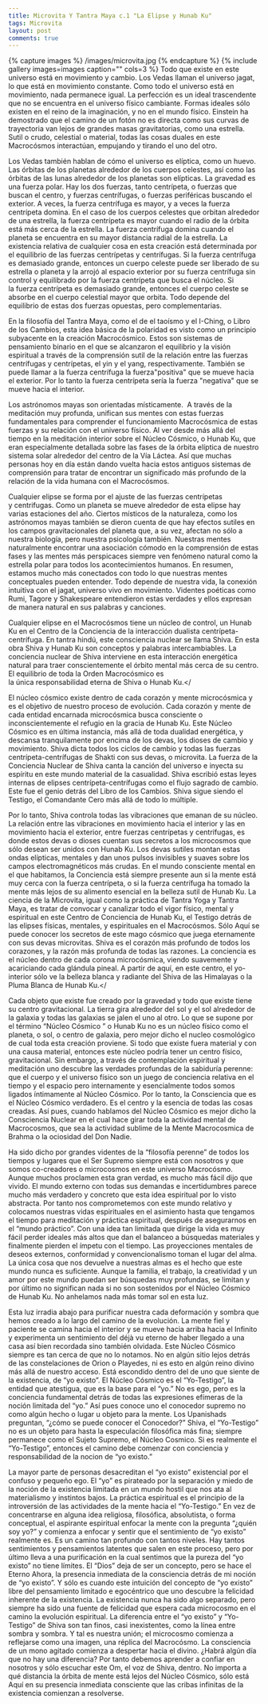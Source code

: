 ```yaml
---
title: Microvita Y Tantra Maya c.1 "La Elipse y Hunab Ku"
tags: Microvita
layout: post
comments: true
---
```


{% capture images %}
	/images/microvita.jpg
{% endcapture %}
{% include gallery images=images caption="" cols=3 %}
Todo que existe en este universo está en movimiento y cambio. Los Vedas llaman el universo jagat, lo que está en movimiento constante. Como todo el universo está en movimiento, nada permanece igual. La perfección es un ideal trascendente que no se encuentra en el universo físico cambiante. Formas ideales sólo existen en el reino de la imaginación, y no en el mundo físico. Einstein ha demostrado que el camino de un fotón no es directa como sus curvas de trayectoria van lejos de grandes masas gravitatorias, como una estrella. Sutil o crudo, celestial o material, todas las cosas duales en este Macrocósmos interactúan, empujando y tirando el uno del otro. 

Los Vedas también hablan de cómo el universo es elíptica, como un huevo. Las órbitas de los planetas alrededor de los cuerpos celestes, así como las órbitas de las lunas alrededor de los planetas son elípticas. La gravedad es una fuerza polar. Hay los dos fuerzas, tanto centrípeta, o fuerzas que buscan el centro, y fuerzas centrífugas, o fuerzas periféricas buscando el exterior. A veces, la fuerza centrífuga es mayor, y a veces la fuerza centrípeta domina. En el caso de los cuerpos celestes que orbitan alrededor de una estrella, la fuerza centrípeta es mayor cuando el radio de la órbita está más cerca de la estrella. La fuerza centrífuga domina cuando el planeta se encuentra en su mayor distancia radial de la estrella. La existencia relativa de cualquier cosa en esta creación está determinada por el equilibrio de las fuerzas centrípetas y centrífugas. Si la fuerza centrífuga es demasiado grande, entonces un cuerpo celeste puede ser liberado de su estrella o planeta y la arrojó al espacio exterior por su fuerza centrífuga sin control y equilibrado por la fuerza centrípeta que busca el núcleo. Si la fuerza centrípeta es demasiado grande, entonces el cuerpo celeste se absorbe en el cuerpo celestial mayor que orbita. Todo depende del equilibrio de estas dos fuerzas opuestas, pero complementarias. 

En la filosofía del Tantra Maya, como el de el taoísmo y el I-Ching, o Libro de los Cambios, esta idea básica de la polaridad es visto como un principio subyacente en la creación Macrocósmico. Estos son sistemas de pensamiento binario en el que se alcanzaron el equilibrio y la visión espiritual a través de la comprensión sutil de la relación entre las fuerzas centrífugas y centrípetas, el yin y el yang, respectivamente. También se puede llamar a la fuerza centrífuga la fuerza"positiva" que se mueve hacia el exterior. Por lo tanto la fuerza centrípeta sería la fuerza "negativa" que se mueve hacia el interior. 

Los astrónomos mayas son orientadas místicamente.  A través de la meditación muy profunda, unifican sus mentes con estas fuerzas fundamentales para comprender el funcionamiento Macrocósmica de estas fuerzas y su relación con el universo físico. Al ver desde más allá del tiempo en la meditación interior sobre el Núcleo Cósmico, o Hunab Ku, que eran especialmente detallada sobre las fases de la órbita elíptica de nuestro sistema solar alrededor del centro de la Vía Láctea. Así que muchas personas hoy en día están dando vuelta hacia estos antiguos sistemas de comprensión para tratar de encontrar un significado más profundo de la relación de la vida humana con el Macrocósmos. 

Cualquier elipse se forma por el ajuste de las fuerzas centrípetas y centrifugas. Como un planeta se mueve alrededor de esta elipse hay varias estaciones del año. Ciertos místicos de la naturaleza, como los astrónomos mayas también se dieron cuenta de que hay efectos sutiles en los campos gravitacionales del planeta que, a su vez, afectan no sólo a nuestra biología, pero nuestra psicología también. Nuestras mentes naturalmente encontrar una asociación cómodo en la comprensión de estas fases y las mentes más perspicaces siempre ven fenómeno natural como la estrella polar para todos los acontecimientos humanos. En resumen, estamos mucho más conectados con todo lo que nuestras mentes conceptuales pueden entender. Todo depende de nuestra vida, la conexión intuitiva con el jagat, universo vivo en movimiento. Videntes poéticas como Rumi, Tagore y Shakespeare entendieron estas verdades y ellos expresan de manera natural en sus palabras y canciones. 

Cualquier elipse en el Macrocósmos tiene un núcleo de control, un Hunab Ku en el Centro de la Conciencia de la interacción dualista centrípeta-centrífuga. En tantra hindú, este consciencia nuclear se llama Shiva. En esta obra Shiva y Hunab Ku son conceptos y palabras intercambiables. La conciencia nuclear de Shiva interviene en esta interacción energética natural para traer conscientemente el órbito mental más cerca de su centro. El equilibrio de toda la Orden Macrocósmico es la única responsabilidad eterna de Shiva o Hunab Ku.</

El núcleo cósmico existe dentro de cada corazón y mente microcósmica y es el objetivo de nuestro proceso de evolución. Cada corazón y mente de cada entidad encarnada microcósmica busca consciente o inconscientemente el refugio en la gracia de Hunab Ku. Este Núcleo Cósmico es en última instancia, más allá de toda dualidad energética, y descansa tranquilamente por encima de los devas, los dioses de cambio y movimiento. Shiva dicta todos los ciclos de cambio y todas las fuerzas centrípeta-centrífugas de Shakti con sus devas, o microvita. La fuerza de la Conciencia Nuclear de Shiva canta la canción del universo e inyecta su espíritu en este mundo material de la casualidad. Shiva escribió estas leyes internas de elipses centrípeta-centrífugas como el flujo sagrado de cambio. Este fue el genio detrás del Libro de los Cambios. Shiva sigue siendo el Testigo, el Comandante Cero más allá de todo lo múltiple. 

Por lo tanto, Shiva controla todas las vibraciones que emanan de su núcleo. La relación entre las vibraciones en movimiento hacia el interior y las en movimiento hacia el exterior, entre fuerzas centrípetas y centrífugas, es donde estos devas o dioses cuentan sus secretos a los microcosmos que sólo desean ser unidos con Hunab Ku. Los devas sutiles montan estas ondas elípticas, mentales y dan unos pulsos invisibles y suaves sobre los campos electromagnéticos más crudas. En el mundo consciente mental en el que habitamos, la Conciencia está siempre presente aun si la mente está muy cerca con la fuerza centrípeta, o si la fuerza centrífuga ha tomado la mente más lejos de su alimento esencial en la belleza sutil de Hunab Ku. La ciencia de la Microvita, igual como la práctica de Tantra Yoga y Tantra Maya, es tratar de convocar y canalizar todo el vigor físico, mental y espiritual en este Centro de Conciencia de Hunab Ku, el Testigo detrás de las elipses físicas, mentales, y espirituales en el Macrocósmos. Sólo Aquí se puede conocer los secretos de este mago cósmico que juega eternamente con sus devas microvitas. Shiva es el corazón más profundo de todos los corazones, y la razón más profunda de todas las razones. La conciencia es el núcleo dentro de cada corona microcósmica, viendo suavemente y acariciando cada glándula pineal. A partir de aquí, en este centro, el yo-interior sólo ve la belleza blanca y radiante del Shiva de las Himalayas o la Pluma Blanca de Hunab Ku.</

Cada objeto que existe fue creado por la gravedad y todo que existe tiene su centro gravitacional. La tierra gira alrededor del sol y el sol alrededor de la galaxia y todas las galaxias se jalen el uno al otro. Lo que se supone por el término “Núcleo Cósmico ” o Hunab Ku no es un núcleo físico como el planeta, o sol, o centro de galaxia, pero mejor dicho el nucleo cosmológico de cual toda esta creación proviene. Si todo que existe fuera material y con una causa material, entonces este núcleo podría tener un centro físico, gravitacional. Sin embargo, a través de contemplación espiritual y meditación uno descubre las verdades profundas de la sabiduría perenne: que el cuerpo y el universo físico son un juego de conciencia relativa en el tiempo y el espacio pero internamente y esencialmente todos somos ligados íntimamente al Núcleo Cósmico. Por lo tanto, la Consciencia que es el Núcleo Cósmico verdadero. Es el centro y la esencia de todas las cosas creadas. Así pues, cuando hablamos del Núcleo Cósmico es mejor dicho la Consciencia Nuclear en el cual hace girar toda la actividad mental de Macrocosmos, que sea la actividad sublime de la Mente Macrocosmica de Brahma o la ociosidad del Don Nadie.

Ha sido dicho por grandes videntes de la “filosofía perenne” de todos los tiempos y lugares que el Ser Supremo siempre está con nosotros y que somos co-creadores o microcosmos en este universo Macrocósmo. Aunque muchos proclamen esta gran verdad, es mucho más fácil dijo que vivido. El mundo externo con todas sus demandas e incertidumbres parece mucho más verdadero y concreto que esta idea espiritual por lo visto abstracta. Por tanto nos comprometemos con este mundo relativo y colocamos nuestras vidas espirituales en el asimiento hasta que tengamos el tiempo para meditación y práctica espiritual, después de asegurarnos en el “mundo práctico”. Con una idea tan limitada que dirige la vida es muy fácil perder ideales más altos que dan el balanceo a búsquedas materiales y finalmente pierden el ímpetu con el tiempo. Las proyecciones mentales de deseos externos, conformidad y convencionalismo toman el lugar del alma. La única cosa que nos devuelve a nuestras almas es el hecho que este mundo nunca es suficiente. Aunque la familia, el trabajo, la creatividad y un amor por este mundo puedan ser búsquedas muy profundas, se limitan y por último no significan nada si no son sostenidos por el Núcleo Cósmico de Hunab Ku. No anhelamos nada más tomar sol en esta luz.

Esta luz irradia abajo para purificar nuestra cada deformación y sombra que hemos creado a lo largo del camino de la evolución. La mente fiel y paciente se camina hacia el interior y se mueve hacia arriba hacia el Infinito y experimenta un sentimiento del déjà vu eterno de haber llegado a una casa así bien recordada sino también olvidada. Este Núcleo Cósmico siempre es tan cerca de que no lo notamos. No en algún sitio lejos detrás de las constelaciones de Orion o Playedes, ni es esto en algún reino divino más allá de nuestro acceso. Está escondido dentro del de uno que siente de la existencia, de “yo existo”. El Núcleo Cósmico es el “Yo-Testigo”, la entidad que atestigua, que es la base para el “yo.” No es ego, pero es la conciencia fundamental detrás de todas las expresiones efímeras de la noción limitada del “yo.” Así pues conoce uno el conocedor supremo no como algún hecho o lugar u objeto para la mente. Los Upanishads preguntan, “¿cómo se puede conocer el Conocedor?” Shiva, el “Yo-Testigo” no es un objeto para hasta la especulación filosófica más fina; siempre permanece como el Sujeto Supremo, el Núcleo Cosmico. Si es realmente el “Yo-Testigo”, entonces el camino debe comenzar con conciencia y responsabilidad de la nocion de “yo existo.”

La mayor parte de personas desacreditan el “yo existo” existencial por el confuso y pequeño ego. El “yo” es pirateado por la separación y miedo de la noción de la existencia limitada en un mundo hostil que nos ata al materialismo y instintos bajos. La práctica espiritual es el principio de la introversión de las actividades de la mente hacia el “Yo-Testigo.” En vez de concentrarse en alguna idea religiosa, filosófica, absolutista, o forma conceptual, el aspirante espiritual enfocar la mente con la pregunta “¿quién soy yo?” y comienza a enfocar y sentir que el sentimiento de “yo existo” realmente es. Es un camino tan profundo con tantos niveles. Hay tantos sentimientos y pensamientos latentes que salen en este proceso, pero por último lleva a una purificación en la cual sentimos que la pureza del “yo existo” no tiene límites. El “Dios” deja de ser un concepto, pero se hace el Eterno Ahora, la presencia inmediata de la consciencia detrás de mi noción de “yo existo”. Y sólo es cuando este intuición del concepto de “yo existo” libre del pensamiento limitado e egocéntrico que uno descubre la felicidad inherente de la existencia. La existencia nunca ha sido algo separado, pero siempre ha sido una fuente de felicidad que espera cada microcosmo en el camino la evolución espiritual. La diferencia entre el “yo existo” y “Yo-Testigo” de Shiva son tan finos, casi inexistentes, como la línea entre sombra y sombra. Y tal es nuestra unión; el microcosmo comienza a reflejarse como una imagen, una réplica del Macrocósmo. La consciencia de un mono agitado comienza a despertar hacia el divino. ¿Habrá algún día que no hay una diferencia? Por tanto debemos aprender a confiar en nosotros y sólo escuchar este Om, el voz de Shiva, dentro. No importa a qué distancia la órbita de mente está lejos del Núcleo Cósmico, sólo está Aquí en su presencia inmediata consciente que las cribas infinitas de la existencia comienzan a resolverse.

